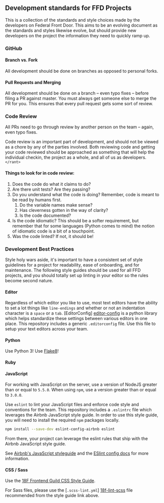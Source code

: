 ## Development standards for FFD Projects

This is a collection of the standards and style choices made by the developers on Federal Front Door. This aims to be an evolving document as the standards and styles likewise evolve, but should provide new developers on the project the information they need to quickly ramp up.

### GitHub

#### Branch vs. Fork

All development should be done on branches as opposed to personal forks.

#### Pull Requests and Merging

All development should be done on a branch – even typo fixes – before filing a PR against master. You must always get someone else to merge the PR for you. This ensures that every pull request gets some sort of review.

### Code Review

All PRs need to go through review by another person on the team – again, even typo fixes.

Code review is an important part of development, and should not be viewed as a chore by any of the parties involved. Both reviewing code and getting your code reviewed should be approached as something that will help the individual checkin, the project as a whole, and all of us as developers. `</rant>`

#### Things to look for in code review:
1. Does the code do what it claims to do?
1. Are there unit tests? Are they passing?
1. Do you understand what the code is doing? Remember, code is meant to be read by humans first.
    1. Do the variable names make sense?
    1. Has cleverness gotten in the way of clarity?
    1. Is the code documented?
1. Is the code idiomatic? This should be a softer requirement, but remember that for some languages (Python comes to mind) the notion of idiomatic code is a bit of a touchpoint.
1. Was the code linted? If not, it should be!

### Development Best Practices

Style holy wars aside, it's important to have a consistent set of style guidelines for a project for readability, ease of onboarding, and for maintenance. The following style guides should be used for all FFD projects, and you should totally set up linting in your editor so the rules become second nature.

#### Editor

Regardless of which editor you like to use, most text editors have the ability
to set a lot things like `line-endings` and whether or not an indentation
character is a `space` or a `tab`. [EditorConfig] [editor-config] is a python
library which helps standardize these settings between various editors in one
place. This repository includes a generic `.editorconfig` file. Use this file to
setup your text editors across your team.

[editor-config]: http://editorconfig.org/#download "EditorConfig: Download a plugin"

#### Python

Use Python 3! Use [Flake8](https://pypi.python.org/pypi/!)!

#### Ruby

#### JavaScript

For working with JavaScript on the server, use a version of NodeJS greater than
or equal to `5.5.0`. When using `npm`, use a version greater than or equal to
`3.0.0`.

Use `eslint` to lint your JavaScript files and enforce code style and
conventions for the team. This repository includes a `.eslintrc` file which
leverages the Airbnb JavaScript style guide. In order to use this style guide,
you will need to install the required `npm` packages locally.

```sh
npm install --save-dev eslint-config-airbnb eslint
```

From there, your project can leverage the eslint rules that ship with the Airbnb
JavaScript style guide.

See [Airbnb's JavaScript styleguide](https://github.com/airbnb/javascript) and
the [ESlint config docs](http://eslint.org/docs/user-guide/configuring#extending-configuration-files) for more information.

#### CSS / Sass

Use the [18F Frontend Guild CSS Style Guide](https://pages.18f.gov/frontend/css-coding-styleguide/).

For Sass files, please use the [`.scss-lint.yml`] [18f-lint-scss] file recommended
from the style guide link above.

[18f-lint-scss]: https://raw.githubusercontent.com/18F/frontend/18f-pages-staging/.scss-lint.yml "18F Frontend CSS Styleguide .scss-lint.yml file"
